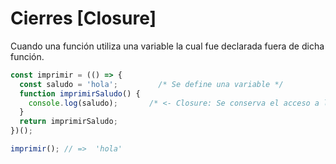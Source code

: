 # Cierres [Closure]
Cuando una función utiliza una variable la cual fue declarada fuera de dicha función.

```javascript
const imprimir = (() => {
  const saludo = 'hola';         /* Se define una variable */
  function imprimirSaludo() {
    console.log(saludo);       /* <- Closure: Se conserva el acceso a la variable h */
  }
  return imprimirSaludo;
})();

imprimir(); // =>  'hola'
```